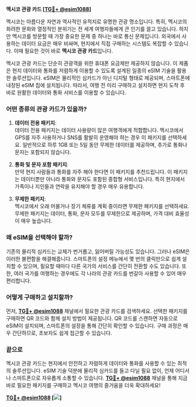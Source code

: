 **멕시코 관광 카드 [[TG💪+ @esim1088](https://t.me/s/esim1088)]**

멕시코는 아름다운 자연과 역사적인 유적지로 유명한 관광 명소입니다. 특히, 멕시코의 화려한 문화와 열정적인 분위기는 전 세계 여행자들에게 큰 인기를 끌고 있습니다. 하지만 멕시코를 방문할 때 가장 중요한 문제 중 하나는 바로 통신 문제입니다. 외국에서 사용하는 데이터 요금은 매우 비싸며, 현지에서 직접 구매하는 시스템도 복잡할 수 있습니다. 이때 필요한 것이 바로 **멕시코 관광 카드**입니다.

멕시코 관광 카드는 단순히 관광객을 위한 휴대폰 요금제만 제공하지 않습니다. 이 제품은 현지 데이터와 통화를 저렴하게 이용할 수 있도록 설계된 일종의 eSIM 기술을 활용한 솔루션입니다. eSIM은 물리적인 심카드가 아닌 디지털 형태로 제공되며, 스마트폰에 내장된 eSIM 칩에 설치됩니다. 따라서, 여행 전 미리 구매하고 설치하면 현지 도착 후 바로 원활한 데이터와 통화 서비스를 이용할 수 있습니다.

### **어떤 종류의 관광 카드가 있을까?**

1. **데이터 전용 패키지**:  
   데이터 전용 패키지는 데이터 사용량이 많은 여행객에게 적합합니다. 멕시코에서 GPS를 자주 사용하거나 SNS를 활발히 운영해야 하는 경우 이 패키지를 선택하세요. 일반적으로 하루 1GB 또는 5일 동안 무제한 데이터를 제공하며, 추가로 통화나 문자는 포함되지 않습니다.

2. **통화 및 문자 포함 패키지**:  
   만약 현지 사람들과 통화를 자주 해야 한다면 이 패키지를 추천드립니다. 이 패키지는 데이터뿐만 아니라 통화와 문자도 포함된 종합형 서비스입니다. 특히 현지에서 가족이나 지인들과 연락을 유지해야 할 경우 매우 유용합니다.

3. **무제한 패키지**:  
   멕시코에서 오래 머물거나 장기 체류를 계획 중이라면 무제한 패키지를 선택하세요. 무제한 패키지는 데이터, 통화, 문자 모두를 무제한으로 제공하며, 가격 대비 효율성이 매우 높습니다.

### **왜 eSIM을 선택해야 할까?**

기존의 물리적 심카드는 교체가 번거롭고, 잃어버릴 가능성도 있습니다. 그러나 eSIM은 이러한 불편함을 해결해줍니다. 스마트폰의 설정 메뉴에서 몇 번의 클릭만으로 쉽게 설치할 수 있으며, 필요할 때마다 다른 국가의 서비스를 간단히 전환할 수도 있습니다. 또한, 여러 국가를 여행하는 경우에도 각 나라의 관광 카드를 번갈아 사용할 수 있어 매우 편리합니다.

### **어떻게 구매하고 설치할까?**

먼저, **[TG💪+ @esim1088](https://t.me/s/esim1088)** 채널에서 필요한 관광 카드를 검색하세요. 선택한 패키지를 구매하면 QR 코드와 함께 설치 방법이 제공됩니다. QR 코드를 스캔하면 자동으로 eSIM이 설치되며, 스마트폰의 설정을 통해 간단히 확인할 수 있습니다. 구매 과정은 매우 간단하므로, 초보자도 쉽게 접근할 수 있습니다.

### **끝으로**

멕시코 관광 카드는 현지에서 안전하고 저렴하게 데이터와 통화를 사용할 수 있는 최적의 솔루션입니다. eSIM 기술 덕분에 물리적 심카드를 들고 다닐 필요 없이, 언제 어디서나 스마트폰으로 자유롭게 소통할 수 있습니다. **[TG💪+ @esim1088](https://t.me/s/esim1088)** 채널을 통해 지금 바로 필요한 패키지를 구매하고 멕시코 여행의 즐거움을 더욱 확대하세요!

**[TG💪+ @esim1088](https://t.me/s/esim1088) [![](https://i.postimg.cc/Y0z9fWf4/image.png)]**